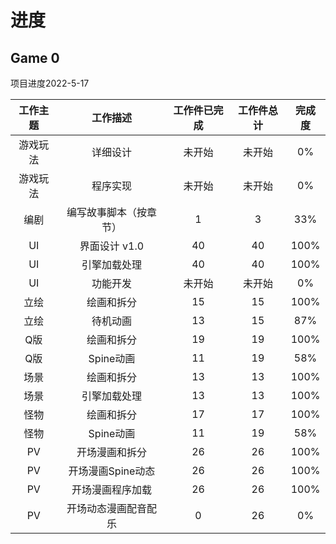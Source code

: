 # 进度

## Game 0
项目进度2022-5-17

|工作主题|工作描述|工作件已完成|工作件总计|完成度|
| :-:  | :-:  | :-:  | :-:  | :-:  |
|游戏玩法|详细设计|未开始|未开始|0%|
|游戏玩法|程序实现|未开始|未开始|0%|
|编剧|编写故事脚本（按章节）|1|3|33%|
|UI|界面设计 v1.0|40|40|100%|
|UI|引擎加载处理|40|40|100%|
|UI|功能开发|未开始|未开始|0%|
|立绘|绘画和拆分|15|15|100%|
|立绘|待机动画|13|15|87%|
|Q版|绘画和拆分|19|19|100%|
|Q版|Spine动画|11|19|58%|
|场景|绘画和拆分|13|13|100%|
|场景|引擎加载处理|13|13|100%|
|怪物|绘画和拆分|17|17|100%|
|怪物|Spine动画|11|19|58%|
|PV|开场漫画和拆分|26|26|100%|
|PV|开场漫画Spine动态|26|26|100%|
|PV|开场漫画程序加载|26|26|100%|
|PV|开场动态漫画配音配乐|0|26|0%|
